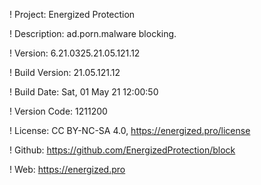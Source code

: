 ! Project: Energized Protection

! Description: ad.porn.malware blocking.

! Version: 6.21.0325.21.05.121.12

! Build Version: 21.05.121.12

! Build Date: Sat, 01 May 21 12:00:50

! Version Code: 1211200

! License: CC BY-NC-SA 4.0, https://energized.pro/license

! Github: https://github.com/EnergizedProtection/block

! Web: https://energized.pro
